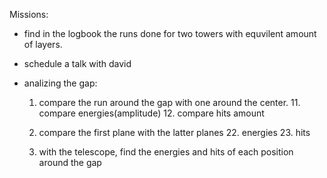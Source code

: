 Missions:

- find in the logbook the runs done for two towers with equvilent amount of layers.

- schedule a talk with david

- analizing the gap:
    1. compare the run around the gap with one around the center.
        11. compare energies(amplitude)
        12. compare hits amount

    2. compare the first plane with the latter planes
        22. energies
        23. hits    

    3. with the telescope, find the energies and hits of each position around the gap